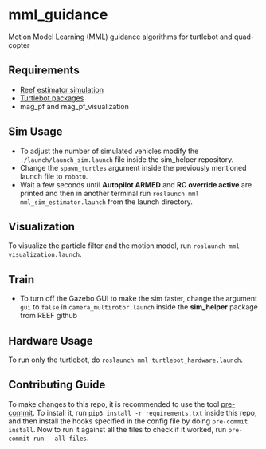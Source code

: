 # mml_guidance

Motion Model Learning (MML) guidance algorithms for turtlebot and quad-copter

## Requirements
- [Reef estimator simulation](https://github.com/uf-reef-avl/reef_estimator_sim_bundle)
- [Turtlebot packages](https://automaticaddison.com/how-to-launch-the-turtlebot3-simulation-with-ros/#gazebo)
- mag_pf and mag_pf_visualization

## Sim Usage

- To adjust the number of simulated vehicles modify the `./launch/launch_sim.launch` file inside the sim_helper repository.
- Change the `spawn_turtles` argument inside the previously mentioned launch file to `robot0`.
- Wait a few seconds until __Autopilot ARMED__ and __RC override active__ are printed and then in another terminal run `roslaunch mml mml_sim_estimator.launch` from the launch directory.

## Visualization
To visualize the particle filter and the motion model, run `roslaunch mml visualization.launch`.

## Train
- To turn off the Gazebo GUI to make the sim faster, change the argument `gui` to `false` in `camera_multirotor.launch` inside the **sim_helper** package from REEF github

## Hardware Usage
To run only the turtlebot, do `roslaunch mml turtlebot_hardware.launch`.

## Contributing Guide
To make changes to this repo, it is recommended to use the tool [pre-commit](https://pre-commit.com/).
To install it, run `pip3 install -r requirements.txt` inside this repo, and then install the hooks
specified in the config file by doing `pre-commit install`. Now to run it against all the files to check
if it worked, run `pre-commit run --all-files`.
